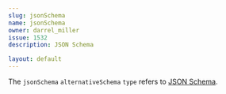 ```yaml
---
slug: jsonSchema
name: jsonSchema
owner: darrel_miller
issue: 1532
description: JSON Schema

layout: default
---
```


The `jsonSchema` `alternativeSchema` `type` refers to [JSON Schema](http://json-schema.org/).
